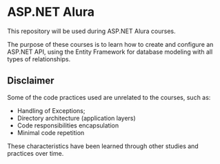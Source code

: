# ASP.NET Alura

This repository will be used during ASP.NET Alura courses.

The purpose of these courses is to learn how to create and configure an ASP.NET API, using the Entity Framework for database modeling with all types of relationships.

## Disclaimer
Some of the code practices used are unrelated to the courses, such as:
* Handling of Exceptions;
* Directory architecture (application layers)
* Code responsibilities encapsulation
* Minimal code repetition

These characteristics have been learned through other studies and practices over time.
